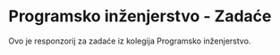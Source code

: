 # Programsko inženjerstvo - Zadaće

Ovo je responzorij za zadaće iz kolegija Programsko inženjerstvo.
